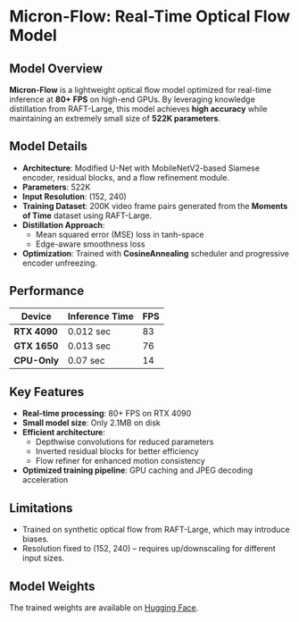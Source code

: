 # Micron-Flow: Real-Time Optical Flow Model

## Model Overview
**Micron-Flow** is a lightweight optical flow model optimized for real-time inference at **80+ FPS** on high-end GPUs. By leveraging knowledge distillation from RAFT-Large, this model achieves **high accuracy** while maintaining an extremely small size of **522K parameters**.

## Model Details
- **Architecture**: Modified U-Net with MobileNetV2-based Siamese encoder, residual blocks, and a flow refinement module.
- **Parameters**: 522K
- **Input Resolution**: (152, 240)
- **Training Dataset**: 200K video frame pairs generated from the **Moments of Time** dataset using RAFT-Large.
- **Distillation Approach**: 
  - Mean squared error (MSE) loss in tanh-space
  - Edge-aware smoothness loss
- **Optimization**: Trained with **CosineAnnealing** scheduler and progressive encoder unfreezing.

## Performance
| Device       | Inference Time | FPS  |
|-------------|---------------|------|
| **RTX 4090** | 0.012 sec     | 83   |
| **GTX 1650** | 0.013 sec       | 76 |
| **CPU-Only** | 0.07 sec      | 14   |

## Key Features
- **Real-time processing**: 80+ FPS on RTX 4090
- **Small model size**: Only 2.1MB on disk
- **Efficient architecture**: 
  - Depthwise convolutions for reduced parameters
  - Inverted residual blocks for better efficiency
  - Flow refiner for enhanced motion consistency
- **Optimized training pipeline**: GPU caching and JPEG decoding acceleration

## Limitations
- Trained on synthetic optical flow from RAFT-Large, which may introduce biases.
- Resolution fixed to (152, 240) – requires up/downscaling for different input sizes.


## Model Weights
The trained weights are available on [Hugging Face](https://huggingface.co/krasnoteh/micron-flow).

